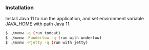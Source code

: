 
### Installation

Install Java 11 to run the application, and set environment variable JAVA_HOME with path Java 11.

```sh
$ ./mvnw -q (run tomcat)
$ ./mvnw -Pundertow -q (run with undertow)
$ ./mvnw -Pjetty -q (run with jetty)
